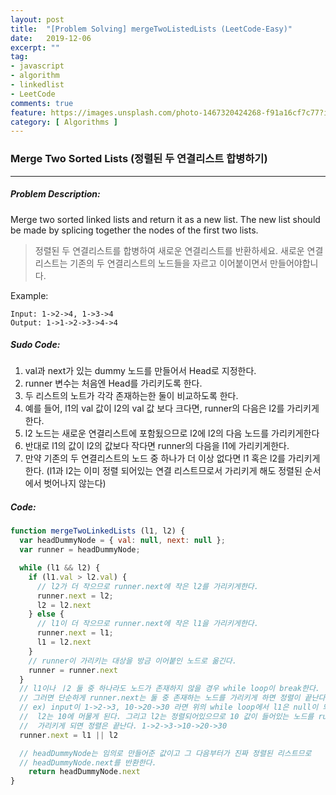 ```yaml
---
layout: post
title:  "[Problem Solving] mergeTwoListedLists (LeetCode-Easy)"
date:   2019-12-06
excerpt: ""
tag:
- javascript
- algorithm
- linkedlist
- LeetCode
comments: true
feature: https://images.unsplash.com/photo-1467320424268-f91a16cf7c77?ixlib=rb-1.2.1&ixid=eyJhcHBfaWQiOjEyMDd9&auto=format&fit=crop&w=1500&q=80
category: [ Algorithms ]
---
```


### Merge Two Sorted Lists (정렬된 두 연결리스트 합병하기)
---

##### Problem Description:

Merge two sorted linked lists and return it as a new list. The new list should be made by splicing together the nodes of the first two lists.

> 정렬된 두 연결리스트를 합병하여 새로운 연결리스트를 반환하세요. 새로운 연결리스트는 기존의 두 연결리스트의 노드들을 자르고 이어붙이면서 만들어야합니다.

Example:

```
Input: 1->2->4, 1->3->4
Output: 1->1->2->3->4->4
```

##### Sudo Code:

1. val과 next가 있는 dummy 노드를 만들어서 Head로 지정한다.
2. runner 변수는 처음엔 Head를 가리키도록 한다.
3. 두 리스트의 노트가 각각 존재하는한 둘이 비교하도록 한다.
4. 예를 들어, l1의 val 값이 l2의 val 값 보다 크다면, runner의 다음은 l2를 가리키게 한다. 
5. l2 노드는 새로운 연결리스트에 포함됬으므로 l2에 l2의 다음 노드를 가리키게한다
6. 반대로 l1의 값이 l2의 값보다 작다면 runner의 다음을 l1에 가리키게한다.
7. 만약 기존의 두 연결리스트의 노드 중 하나가 더 이상 없다면 l1 혹은 l2를 가리키게 한다. (l1과 l2는 이미 정렬 되어있는 연결 리스트므로서 가리키게 해도 정렬된 순서에서 벗어나지 않는다)

##### Code:

```js
function mergeTwoLinkedLists (l1, l2) {
  var headDummyNode = { val: null, next: null };
  var runner = headDummyNode;

  while (l1 && l2) {
    if (l1.val > l2.val) {
      // l2가 더 작으므로 runner.next에 작은 l2를 가리키게한다.
      runner.next = l2;
      l2 = l2.next
    } else {
      // l1이 더 작으므로 runner.next에 작은 l1을 가리키게한다.
      runner.next = l1;
      l1 = l2.next
    }
    // runner이 가리키는 대상을 방금 이어붙인 노드로 옮긴다.
    runner = runner.next
  }
  // l1이나 ㅣ2 둘 중 하나라도 노드가 존재하지 않을 경우 while loop이 break한다.
  // 그러면 단순하게 runner.next는 둘 중 존재하는 노드를 가리키게 하면 정렬이 끝난다.
  // ex) input이 1->2->3, 10->20->30 라면 위의 while loop에서 l1은 null이 되고
  //  l2는 10에 머물게 된다. 그리고 l2는 정렬되어있으므로 10 값이 들어있는 노드를 runner이
  //  가리키게 되면 정렬은 끝난다. 1->2->3->10->20->30
  runner.next = l1 || l2

  // headDummyNode는 임의로 만들어준 값이고 그 다음부터가 진짜 정렬된 리스트므로
  // headDummyNode.next를 반환한다.
	return headDummyNode.next
}
```



